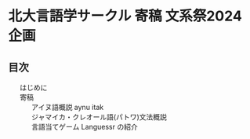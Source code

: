 <div id="cover">

  # 北大言語学サークル 寄稿 文系祭2024企画

</div>

<nav id="toc" role="doc-toc">

  ## 目次

  1. [はじめに](preface.html)
  1. [寄稿](contri/index.html)
      1. [アイヌ語概説 aynu itak](contri/aynuitak.html)
      1. [ジャマイカ・クレオール語(パトワ)文法概説](contri/jamc.html)
      1. [言語当てゲーム Languessr の紹介](contri/languessr.html)

</nav>
